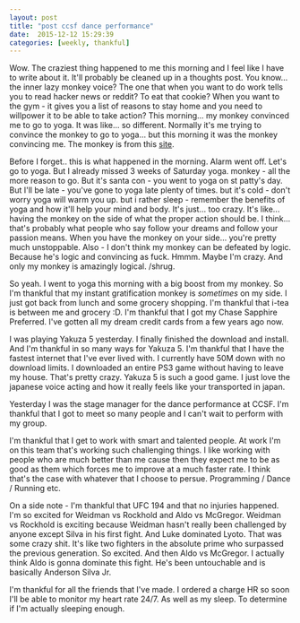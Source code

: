 ```yaml
---
layout: post
title: "post ccsf dance performance"
date:  2015-12-12 15:29:39
categories: [weekly, thankful]
---
```

Wow. The craziest thing happened to me this morning and I feel like I have to write about it. It'll probably be cleaned up in a thoughts post. You know... the inner lazy monkey voice? The one that when you want to do work tells you to read hacker news or reddit? To eat that cookie? When you want to the gym - it gives you a list of reasons to stay home and you need to willpower it to be able to take action? This morning... my monkey convinced me to go to yoga. It was like... so different. Normally it's me trying to convince the monkey to go to yoga... but this morning it was the monkey convincing me. The monkey is from this [site](http://waitbutwhy.com/2013/10/why-procrastinators-procrastinate.html).

Before I forget.. this is what happened in the morning. Alarm went off. Let's go to yoga. But I already missed 3 weeks of Saturday yoga. monkey - all the more reason to go. But it's santa con - you went to yoga on st patty's day. But I'll be late - you've gone to yoga late plenty of times. but it's cold - don't worry yoga will warm you up. but i rather sleep - remember the benefits of yoga and how it'll help your mind and body. It's just... too crazy. It's like... having the monkey on the side of what the proper action should be. I think... that's probably what people who say follow your dreams and follow your passion means. When you have the monkey on your side... you're pretty much unstoppable. Also - I don't think my monkey can be defeated by logic. Because he's logic and convincing as fuck. Hmmm. Maybe I'm crazy. And only my monkey is amazingly logical. /shrug.

So yeah. I went to yoga this morning with a big boost from my monkey. So I'm thankful that my instant gratification monkey is *sometimes* on my side. I just got back from lunch and some grocery shopping. I'm thankful that i-tea is between me and grocery :D. I'm thankful that I got my Chase Sapphire Preferred. I've gotten all my dream credit cards from a few years ago now.

I was playing Yakuza 5 yesterday. I finally finished the download and install. And I'm thankful in so many ways for Yakuza 5. I'm thankful that I have the fastest internet that I've ever lived with. I currently have 50M down with no download limits. I downloaded an entire PS3 game without having to leave my house. That's pretty crazy. Yakuza 5 is such a good game. I just love the japanese voice acting and how it really feels like your transported in japan. 

Yesterday I was the stage manager for the dance performance at CCSF. I'm thankful that I got to meet so many people and I can't wait to perform with my group.

I'm thankful that I get to work with smart and talented people. At work I'm on this team that's working such challenging things. I like working with people who are much better than me cause then they expect me to be as good as them which forces me to improve at a much faster rate. I think that's the case with whatever that I choose to persue. Programming / Dance / Running etc.

On a side note - I'm thankful that UFC 194 and that no injuries happened. I'm so excited for Weidman vs Rockhold and Aldo vs McGregor. Weidman vs Rockhold is exciting because Weidman hasn't really been challenged by anyone except Silva in his first fight. And Luke dominated Lyoto. That was some crazy shit. It's like two fighters in the absolute prime who surpassed the previous generation. So excited. And then Aldo vs McGregor. I actually think Aldo is gonna dominate this fight. He's been untouchable and is basically Anderson Silva Jr.

I'm thankful for all the friends that I've made. I ordered a charge HR so soon I'll be able to monitor my heart rate 24/7. As well as my sleep. To determine if I'm actually sleeping enough.


